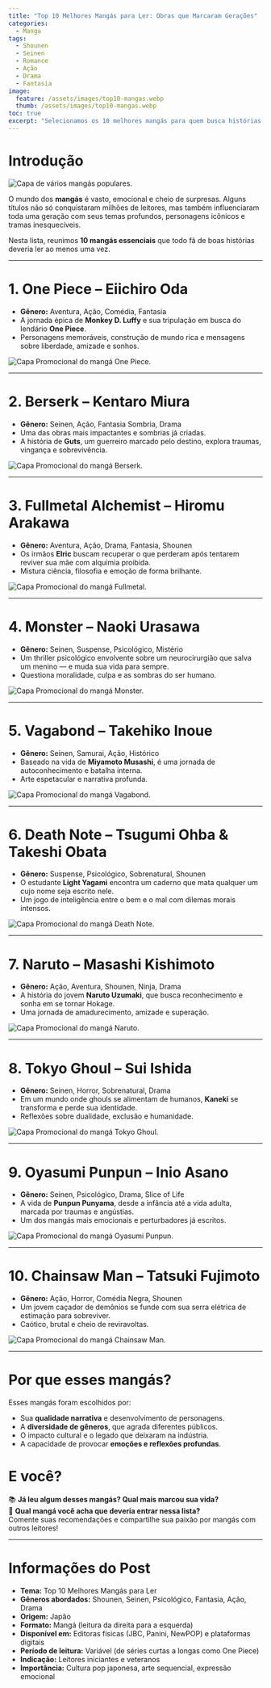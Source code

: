 ```yaml
---
title: "Top 10 Melhores Mangás para Ler: Obras que Marcaram Gerações"
categories:
  - Manga
tags:
  - Shounen
  - Seinen
  - Romance
  - Ação
  - Drama
  - Fantasia
image:
  feature: /assets/images/top10-mangas.webp
  thumb: /assets/images/top10-mangas.webp
toc: true
excerpt: "Selecionamos os 10 melhores mangás para quem busca histórias inesquecíveis, com enredos marcantes, personagens cativantes e artes impressionantes. De clássicos atemporais a títulos modernos imperdíveis."
---
```


# Introdução

![Capa de vários mangás populares.](/assets/images/top10-mangas.webp)

O mundo dos **mangás** é vasto, emocional e cheio de surpresas. Alguns títulos não só conquistaram milhões de leitores, mas também influenciaram toda uma geração com seus temas profundos, personagens icônicos e tramas inesquecíveis.

Nesta lista, reunimos **10 mangás essenciais** que todo fã de boas histórias deveria ler ao menos uma vez.

---

# 1. One Piece – Eiichiro Oda

- **Gênero:** Aventura, Ação, Comédia, Fantasia  
- A jornada épica de **Monkey D. Luffy** e sua tripulação em busca do lendário **One Piece**.  
- Personagens memoráveis, construção de mundo rica e mensagens sobre liberdade, amizade e sonhos.

![Capa Promocional do mangá One Piece.](/assets/images/top10-mangas-one-piece.webp)

---

# 2. Berserk – Kentaro Miura

- **Gênero:** Seinen, Ação, Fantasia Sombria, Drama  
- Uma das obras mais impactantes e sombrias já criadas.  
- A história de **Guts**, um guerreiro marcado pelo destino, explora traumas, vingança e sobrevivência.

![Capa Promocional do mangá Berserk.](/assets/images/top10-mangas-berserk.webp)

---

# 3. Fullmetal Alchemist – Hiromu Arakawa

- **Gênero:** Aventura, Ação, Drama, Fantasia, Shounen  
- Os irmãos **Elric** buscam recuperar o que perderam após tentarem reviver sua mãe com alquimia proibida.  
- Mistura ciência, filosofia e emoção de forma brilhante.

![Capa Promocional do mangá Fullmetal.](/assets/images/top10-mangas-fullmetal.webp)

---

# 4. Monster – Naoki Urasawa

- **Gênero:** Seinen, Suspense, Psicológico, Mistério  
- Um thriller psicológico envolvente sobre um neurocirurgião que salva um menino — e muda sua vida para sempre.  
- Questiona moralidade, culpa e as sombras do ser humano.

![Capa Promocional do mangá Monster.](/assets/images/top10-mangas-monster.webp)

---

# 5. Vagabond – Takehiko Inoue

- **Gênero:** Seinen, Samurai, Ação, Histórico  
- Baseado na vida de **Miyamoto Musashi**, é uma jornada de autoconhecimento e batalha interna.  
- Arte espetacular e narrativa profunda.

![Capa Promocional do mangá Vagabond.](/assets/images/top10-mangas-vagabond.webp)

---

# 6. Death Note – Tsugumi Ohba & Takeshi Obata

- **Gênero:** Suspense, Psicológico, Sobrenatural, Shounen  
- O estudante **Light Yagami** encontra um caderno que mata qualquer um cujo nome seja escrito nele.  
- Um jogo de inteligência entre o bem e o mal com dilemas morais intensos.

![Capa Promocional do mangá Death Note.](/assets/images/top10-mangas-death-note.webp)

---

# 7. Naruto – Masashi Kishimoto

- **Gênero:** Ação, Aventura, Shounen, Ninja, Drama  
- A história do jovem **Naruto Uzumaki**, que busca reconhecimento e sonha em se tornar Hokage.  
- Uma jornada de amadurecimento, amizade e superação.

![Capa Promocional do mangá Naruto.](/assets/images/top10-mangas-naruto.webp)

---

# 8. Tokyo Ghoul – Sui Ishida

- **Gênero:** Seinen, Horror, Sobrenatural, Drama  
- Em um mundo onde ghouls se alimentam de humanos, **Kaneki** se transforma e perde sua identidade.  
- Reflexões sobre dualidade, exclusão e humanidade.

![Capa Promocional do mangá Tokyo Ghoul.](/assets/images/top10-mangas-tokyo_ghoul.webp)

---

# 9. Oyasumi Punpun – Inio Asano

- **Gênero:** Seinen, Psicológico, Drama, Slice of Life  
- A vida de **Punpun Punyama**, desde a infância até a vida adulta, marcada por traumas e angústias.  
- Um dos mangás mais emocionais e perturbadores já escritos.

![Capa Promocional do mangá Oyasumi Punpun.](/assets/images/top10-mangas-oyasumi-punpun.webp)

---

# 10. Chainsaw Man – Tatsuki Fujimoto

- **Gênero:** Ação, Horror, Comédia Negra, Shounen  
- Um jovem caçador de demônios se funde com sua serra elétrica de estimação para sobreviver.  
- Caótico, brutal e cheio de reviravoltas.

![Capa Promocional do mangá Chainsaw Man.](/assets/images/top10-mangas-chainsaw-man.webp)

---

# Por que esses mangás?

Esses mangás foram escolhidos por:

- Sua **qualidade narrativa** e desenvolvimento de personagens.  
- A **diversidade de gêneros**, que agrada diferentes públicos.  
- O impacto cultural e o legado que deixaram na indústria.  
- A capacidade de provocar **emoções e reflexões profundas**.

# E você?

📚 **Já leu algum desses mangás? Qual mais marcou sua vida?**  
🧠 **Qual mangá você acha que deveria entrar nessa lista?**  
Comente suas recomendações e compartilhe sua paixão por mangás com outros leitores!

---

# Informações do Post

- **Tema:** Top 10 Melhores Mangás para Ler  
- **Gêneros abordados:** Shounen, Seinen, Psicológico, Fantasia, Ação, Drama  
- **Origem:** Japão  
- **Formato:** Mangá (leitura da direita para a esquerda)  
- **Disponível em:** Editoras físicas (JBC, Panini, NewPOP) e plataformas digitais  
- **Período de leitura:** Variável (de séries curtas a longas como One Piece)  
- **Indicação:** Leitores iniciantes e veteranos  
- **Importância:** Cultura pop japonesa, arte sequencial, expressão emocional

